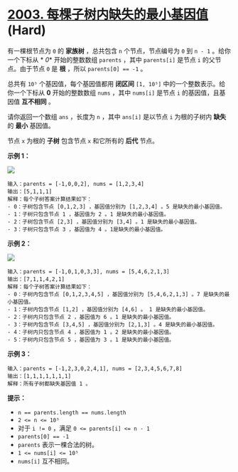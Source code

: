 # [2003. 每棵子树内缺失的最小基因值][link] (Hard)

[link]: https://leetcode.cn/problems/smallest-missing-genetic-value-in-each-subtree/

有一棵根节点为 `0` 的 **家族树** ，总共包含 `n` 个节点，节点编号为 `0` 到 `n - 1` 。给你一个下标从 *
*0** 开始的整数数组 `parents` ，其中 `parents[i]` 是节点 `i` 的父节点。由于节点 `0` 是 **根** ，所以
`parents[0] == -1` 。

总共有 `10⁵` 个基因值，每个基因值都用 **闭区间** `[1, 10⁵]` 中的一个整数表示。给你一个下标从 **0** 
开始的整数数组 `nums` ，其中 `nums[i]` 是节点 `i` 的基因值，且基因值 **互不相同** 。

请你返回一个数组 `ans` ，长度为 `n` ，其中 `ans[i]` 是以节点 `i` 为根的子树内 **缺失** 的 **最小** 
基因值。

节点 `x` 为根的 **子树** 包含节点 `x` 和它所有的 **后代** 节点。

**示例 1：**

![](https://assets.leetcode.com/uploads/2021/08/23/case-1.png)

```
输入：parents = [-1,0,0,2], nums = [1,2,3,4]
输出：[5,1,1,1]
解释：每个子树答案计算结果如下：
- 0：子树包含节点 [0,1,2,3] ，基因值分别为 [1,2,3,4] 。5 是缺失的最小基因值。
- 1：子树只包含节点 1 ，基因值为 2 。1 是缺失的最小基因值。
- 2：子树包含节点 [2,3] ，基因值分别为 [3,4] 。1 是缺失的最小基因值。
- 3：子树只包含节点 3 ，基因值为 4 。1是缺失的最小基因值。
```

**示例 2：**

![](https://assets.leetcode.com/uploads/2021/08/23/case-2.png)

```
输入：parents = [-1,0,1,0,3,3], nums = [5,4,6,2,1,3]
输出：[7,1,1,4,2,1]
解释：每个子树答案计算结果如下：
- 0：子树内包含节点 [0,1,2,3,4,5] ，基因值分别为 [5,4,6,2,1,3] 。7 是缺失的最小基因值。
- 1：子树内包含节点 [1,2] ，基因值分别为 [4,6] 。 1 是缺失的最小基因值。
- 2：子树内只包含节点 2 ，基因值为 6 。1 是缺失的最小基因值。
- 3：子树内包含节点 [3,4,5] ，基因值分别为 [2,1,3] 。4 是缺失的最小基因值。
- 4：子树内只包含节点 4 ，基因值为 1 。2 是缺失的最小基因值。
- 5：子树内只包含节点 5 ，基因值为 3 。1 是缺失的最小基因值。
```

**示例 3：**

```
输入：parents = [-1,2,3,0,2,4,1], nums = [2,3,4,5,6,7,8]
输出：[1,1,1,1,1,1,1]
解释：所有子树都缺失基因值 1 。
```

**提示：**

- `n == parents.length == nums.length`
- `2 <= n <= 10⁵`
- 对于 `i != 0` ，满足 `0 <= parents[i] <= n - 1`
- `parents[0] == -1`
- `parents` 表示一棵合法的树。
- `1 <= nums[i] <= 10⁵`
- `nums[i]` 互不相同。
